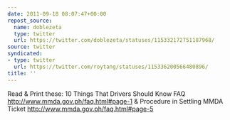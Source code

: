 ```yaml
---
date: 2011-09-18 08:07:47+00:00
repost_source:
  name: doblezeta
  type: twitter
  url: https://twitter.com/doblezeta/statuses/115332172751187968/
source: twitter
syndicated:
- type: twitter
  url: https://twitter.com/roytang/statuses/115336200566480896/
title: ''
---
```


Read & Print these: 10 Things That Drivers Should Know FAQ http://www.mmda.gov.ph/faq.html#page-1 & Procedure in Settling MMDA Ticket http://www.mmda.gov.ph/faq.html#page-5